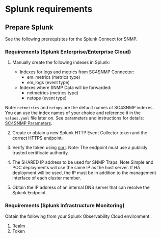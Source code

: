 # Splunk requirements

## Prepare Splunk

See the following prerequisites for the Splunk Connect for SNMP. 

### Requirements (Splunk Enterprise/Enterprise Cloud)

1. Manually create the following indexes in Splunk:
   
   * Indexes for logs and metrics from SC4SNMP Connector:
       * em_metrics (metrics type)
       * em_logs (event type)
   * Indexes where SNMP Data will be forwarded:
       * netmetrics (metrics type)
       * netops (event type)
   
Note: `netmetrics` and `netops` are the default names of SC4SNMP indexes. You can use the index names of your choice and
reference it in the `values.yaml` file later on. See parameters and instructions for details: [SC4SNMP Parameters](sc4snmp-installation.md#configure-splunk-enterprise-or-splunk-cloud-connection).


2. Create or obtain a new Splunk HTTP Event Collector token and the correct HTTPS endpoint.
3. Verify the token using [curl](https://docs.splunk.com/Documentation/Splunk/8.1.3/Data/FormateventsforHTTPEventCollector). Note: The endpoint must use a publicly trusted certificate authority.

4. The SHARED IP address to be used for SNMP Traps. Note Simple and POC deployments will use the same IP as the host server. If HA deployment will be used, the IP must be in addition to the management interface of each cluster member.
5. Obtain the IP address of an internal DNS server that can resolve the Splunk Endpoint.

### Requirements (Splunk Infrastructure Monitoring)

Obtain the following from your Splunk Observability Cloud environment:

1. Realm
2. Token

